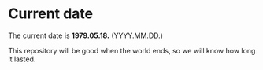 # Current date

The current date is **1979.05.18.** (YYYY.MM.DD.)

This repository will be good when the world ends, so we will know how long it lasted.